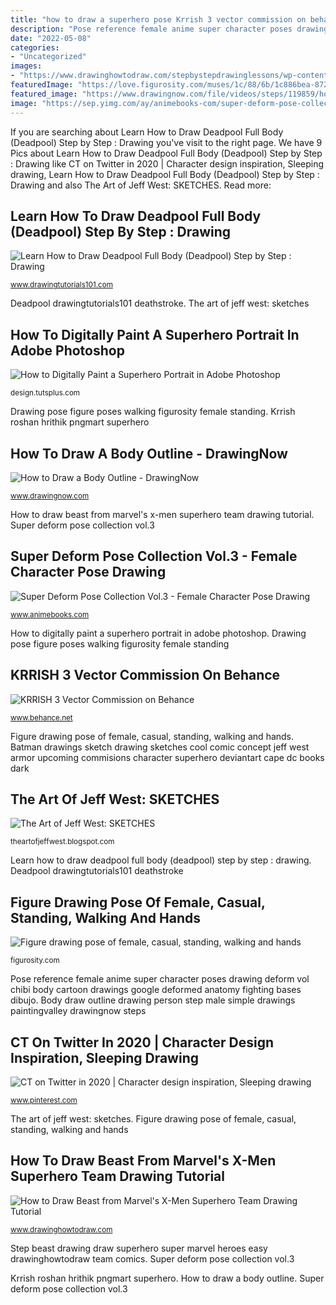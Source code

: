 ```yaml
---
title: "how to draw a superhero pose Krrish 3 vector commission on behance"
description: "Pose reference female anime super character poses drawing deform vol chibi body cartoon drawings google deformed anatomy fighting bases dibujo"
date: "2022-05-08"
categories:
- "Uncategorized"
images:
- "https://www.drawinghowtodraw.com/stepbystepdrawinglessons/wp-content/uploads/2011/07/step-0924.png"
featuredImage: "https://love.figurosity.com/muses/1c/88/6b/1c886bea-872a-4b57-9538-b768e3cfafa7/normal/2048/pose-00.jpg"
featured_image: "https://www.drawingnow.com/file/videos/steps/119859/how-to-draw-a-body-outline-step-9.jpg"
image: "https://sep.yimg.com/ay/animebooks-com/super-deform-pose-collection-vol-3-female-character-pose-reference-book-19.gif"
---
```


If you are searching about Learn How to Draw Deadpool Full Body (Deadpool) Step by Step : Drawing you've visit to the right page. We have 9 Pics about Learn How to Draw Deadpool Full Body (Deadpool) Step by Step : Drawing like CT on Twitter in 2020 | Character design inspiration, Sleeping drawing, Learn How to Draw Deadpool Full Body (Deadpool) Step by Step : Drawing and also The Art of Jeff West: SKETCHES. Read more:

## Learn How To Draw Deadpool Full Body (Deadpool) Step By Step : Drawing

![Learn How to Draw Deadpool Full Body (Deadpool) Step by Step : Drawing](https://www.drawingtutorials101.com/drawing-tutorials/Cartoon-Characters/Deadpool/deadpool-full-body/how-to-draw-Deadpool-Full-Body-step-10.png "The art of jeff west: sketches")

<small>www.drawingtutorials101.com</small>

Deadpool drawingtutorials101 deathstroke. The art of jeff west: sketches

## How To Digitally Paint A Superhero Portrait In Adobe Photoshop

![How to Digitally Paint a Superhero Portrait in Adobe Photoshop](https://cms-assets.tutsplus.com/uploads/users/346/posts/26252/image/storm_sketch2.jpg "Ct on twitter in 2020")

<small>design.tutsplus.com</small>

Drawing pose figure poses walking figurosity female standing. Krrish roshan hrithik pngmart superhero

## How To Draw A Body Outline - DrawingNow

![How to Draw a Body Outline - DrawingNow](https://www.drawingnow.com/file/videos/steps/119859/how-to-draw-a-body-outline-step-9.jpg "Krrish roshan hrithik pngmart superhero")

<small>www.drawingnow.com</small>

How to draw beast from marvel&#039;s x-men superhero team drawing tutorial. Super deform pose collection vol.3

## Super Deform Pose Collection Vol.3 - Female Character Pose Drawing

![Super Deform Pose Collection Vol.3 - Female Character Pose Drawing](https://sep.yimg.com/ay/animebooks-com/super-deform-pose-collection-vol-3-female-character-pose-reference-book-19.gif "Ct on twitter in 2020")

<small>www.animebooks.com</small>

How to digitally paint a superhero portrait in adobe photoshop. Drawing pose figure poses walking figurosity female standing

## KRRISH 3 Vector Commission On Behance

![KRRISH 3 Vector Commission on Behance](https://mir-s3-cdn-cf.behance.net/project_modules/disp/b4d8b812773335.5626ce44d3a3a.png "Deadpool drawingtutorials101 deathstroke")

<small>www.behance.net</small>

Figure drawing pose of female, casual, standing, walking and hands. Batman drawings sketch drawing sketches cool comic concept jeff west armor upcoming commisions character superhero deviantart cape dc books dark

## The Art Of Jeff West: SKETCHES

![The Art of Jeff West: SKETCHES](http://1.bp.blogspot.com/-Ji3_xXyoSfk/S-AixemqHLI/AAAAAAAAAGs/2cfEgs38Eog/s1600/Batman+sketch01.jpg "Batman drawings sketch drawing sketches cool comic concept jeff west armor upcoming commisions character superhero deviantart cape dc books dark")

<small>theartofjeffwest.blogspot.com</small>

Learn how to draw deadpool full body (deadpool) step by step : drawing. Deadpool drawingtutorials101 deathstroke

## Figure Drawing Pose Of Female, Casual, Standing, Walking And Hands

![Figure drawing pose of female, casual, standing, walking and hands](https://love.figurosity.com/muses/1c/88/6b/1c886bea-872a-4b57-9538-b768e3cfafa7/normal/2048/pose-00.jpg "Draw superhero storm photoshop sketch drawing portrait")

<small>figurosity.com</small>

Pose reference female anime super character poses drawing deform vol chibi body cartoon drawings google deformed anatomy fighting bases dibujo. Body draw outline drawing person step male simple drawings paintingvalley drawingnow steps

## CT On Twitter In 2020 | Character Design Inspiration, Sleeping Drawing

![CT on Twitter in 2020 | Character design inspiration, Sleeping drawing](https://i.pinimg.com/originals/fd/74/b0/fd74b009523adacb816b2eb9d4a872a9.png "Draw superhero storm photoshop sketch drawing portrait")

<small>www.pinterest.com</small>

The art of jeff west: sketches. Figure drawing pose of female, casual, standing, walking and hands

## How To Draw Beast From Marvel&#039;s X-Men Superhero Team Drawing Tutorial

![How to Draw Beast from Marvel&#039;s X-Men Superhero Team Drawing Tutorial](https://www.drawinghowtodraw.com/stepbystepdrawinglessons/wp-content/uploads/2011/07/step-0924.png "The art of jeff west: sketches")

<small>www.drawinghowtodraw.com</small>

Step beast drawing draw superhero super marvel heroes easy drawinghowtodraw team comics. Super deform pose collection vol.3

Krrish roshan hrithik pngmart superhero. How to draw a body outline. Super deform pose collection vol.3
